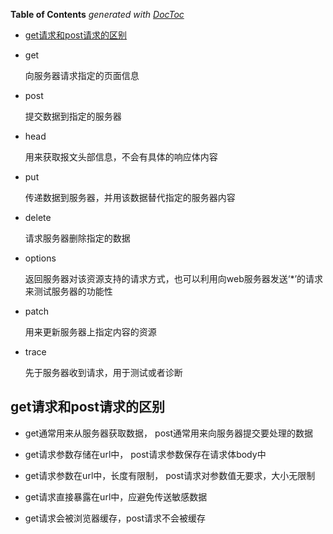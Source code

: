 <!-- START doctoc generated TOC please keep comment here to allow auto update -->
<!-- DON'T EDIT THIS SECTION, INSTEAD RE-RUN doctoc TO UPDATE -->
**Table of Contents**  *generated with [DocToc](https://github.com/thlorenz/doctoc)*

- [get请求和post请求的区别](#get%E8%AF%B7%E6%B1%82%E5%92%8Cpost%E8%AF%B7%E6%B1%82%E7%9A%84%E5%8C%BA%E5%88%AB)

<!-- END doctoc generated TOC please keep comment here to allow auto update -->


- get
    
    向服务器请求指定的页面信息

- post
    
    提交数据到指定的服务器

- head
    
    用来获取报文头部信息，不会有具体的响应体内容

- put

    传递数据到服务器，并用该数据替代指定的服务器内容

- delete

    请求服务器删除指定的数据

- options
    
    返回服务器对该资源支持的请求方式，也可以利用向web服务器发送‘*’的请求来测试服务器的功能性
- patch
    
    用来更新服务器上指定内容的资源

- trace

    先于服务器收到请求，用于测试或者诊断



## get请求和post请求的区别

- get通常用来从服务器获取数据， post通常用来向服务器提交要处理的数据

- get请求参数存储在url中， post请求参数保存在请求体body中

- get请求参数在url中，长度有限制， post请求对参数值无要求，大小无限制

- get请求直接暴露在url中，应避免传送敏感数据

- get请求会被浏览器缓存，post请求不会被缓存
